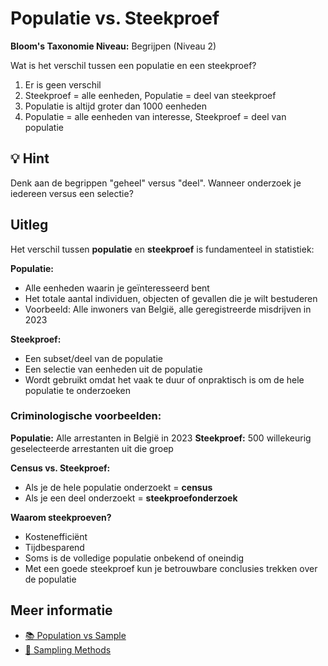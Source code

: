 # Populatie vs. Steekproef

**Bloom's Taxonomie Niveau:** Begrijpen (Niveau 2)

Wat is het verschil tussen een populatie en een steekproef?

1. Er is geen verschil
2. Steekproef = alle eenheden, Populatie = deel van steekproef
3. Populatie is altijd groter dan 1000 eenheden
4. Populatie = alle eenheden van interesse, Steekproef = deel van populatie

## 💡 Hint

Denk aan de begrippen "geheel" versus "deel". Wanneer onderzoek je iedereen versus een selectie?

## Uitleg

Het verschil tussen **populatie** en **steekproef** is fundamenteel in statistiek:

**Populatie:**
- Alle eenheden waarin je geïnteresseerd bent
- Het totale aantal individuen, objecten of gevallen die je wilt bestuderen
- Voorbeeld: Alle inwoners van België, alle geregistreerde misdrijven in 2023

**Steekproef:**
- Een subset/deel van de populatie
- Een selectie van eenheden uit de populatie
- Wordt gebruikt omdat het vaak te duur of onpraktisch is om de hele populatie te onderzoeken

### Criminologische voorbeelden:

**Populatie:** Alle arrestanten in België in 2023
**Steekproef:** 500 willekeurig geselecteerde arrestanten uit die groep

**Census vs. Steekproef:**
- Als je de hele populatie onderzoekt = **census**
- Als je een deel onderzoekt = **steekproefonderzoek**

**Waarom steekproeven?**
- Kostenefficiënt
- Tijdbesparend
- Soms is de volledige populatie onbekend of oneindig
- Met een goede steekproef kun je betrouwbare conclusies trekken over de populatie

## Meer informatie

- [📚 Population vs Sample](https://www.youtube.com/watch?v=hZxnzfnt5v8)
- [📖 Sampling Methods](https://sws.geonames.org/)
